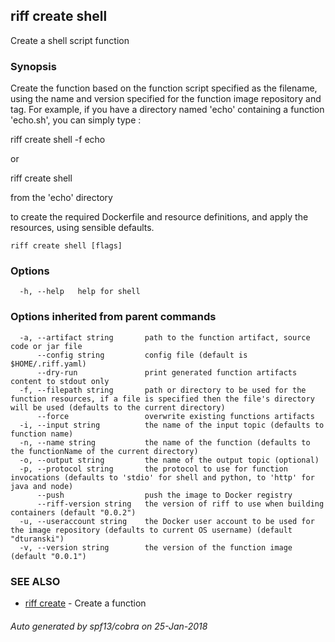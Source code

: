 ## riff create shell

Create a shell script function

### Synopsis


Create the function based on the function script specified as the filename, 
using the name and version specified for the function image repository and tag. 
For example, if you have a directory named 'echo' containing a function 'echo.sh', you can simply type :

riff create shell -f echo

or

riff create shell

from the 'echo' directory

to create the required Dockerfile and resource definitions, and apply the resources, using sensible defaults.

```
riff create shell [flags]
```

### Options

```
  -h, --help   help for shell
```

### Options inherited from parent commands

```
  -a, --artifact string       path to the function artifact, source code or jar file
      --config string         config file (default is $HOME/.riff.yaml)
      --dry-run               print generated function artifacts content to stdout only
  -f, --filepath string       path or directory to be used for the function resources, if a file is specified then the file's directory will be used (defaults to the current directory)
      --force                 overwrite existing functions artifacts
  -i, --input string          the name of the input topic (defaults to function name)
  -n, --name string           the name of the function (defaults to the functionName of the current directory)
  -o, --output string         the name of the output topic (optional)
  -p, --protocol string       the protocol to use for function invocations (defaults to 'stdio' for shell and python, to 'http' for java and node)
      --push                  push the image to Docker registry
      --riff-version string   the version of riff to use when building containers (default "0.0.2")
  -u, --useraccount string    the Docker user account to be used for the image repository (defaults to current OS username) (default "dturanski")
  -v, --version string        the version of the function image (default "0.0.1")
```

### SEE ALSO
* [riff create](riff_create.md)	 - Create a function

###### Auto generated by spf13/cobra on 25-Jan-2018
